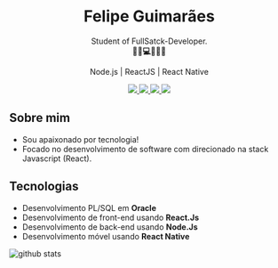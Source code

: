 <h1 align="center">Felipe Guimarães</h1>

<p align="center">
  Student of FullSatck-Developer.<br />
  <b>🚀🎼💻🌌🍕🌱</b>
</p>

<p align="center">
  Node.js | ReactJS | React Native
</p>

<p align="center">
  <a
    href="https://api.whatsapp.com/send?phone=5534996572760&text=Hello%20i%20came%20from%20your%20Github" 
    alt="WhatsApp"
    target="blank"
  >
    <img src="https://img.shields.io/badge/-WhatsApp-25D366?style=flat-square&logo=WhatsApp&logoColor=white" />
  </a>
  <a
    href="mailto:felipeaggs@gmail.com" 
    alt="Email"
    target="blank"
  >
    <img src="https://img.shields.io/badge/-Email-B23121?style=flat-square&logo=gmail&logoColor=white" />
  </a>
  <a
    href="https://www.linkedin.com/in/felipe2g/" 
    alt="LinkedIn"
    target="blank"
  >
    <img src="https://img.shields.io/badge/-LinkedIn-0E76A8?style=flat-square&logo=Linkedin&logoColor=white" />
  </a>
  <a
    href="https://www.instagram.com/pensefelipe/" 
    alt="Instagram"
    target="blank"
  >
    <img src="https://img.shields.io/badge/-Instagram-C13584?style=flat-square&logo=Instagram&logoColor=white" />
  </a>
</p>

## Sobre mim
- Sou apaixonado por tecnologia!
- Focado no desenvolvimento de software com direcionado na stack Javascript (React).

## Tecnologias
- Desenvolvimento PL/SQL em **Oracle**
- Desenvolvimento de front-end usando **React.Js**
- Desenvolvimento de back-end usando **Node.Js**
- Desenvolvimento móvel usando **React Native**

![github stats](https://github-readme-stats.vercel.app/api?username=felipe2g&show_icons=true)
